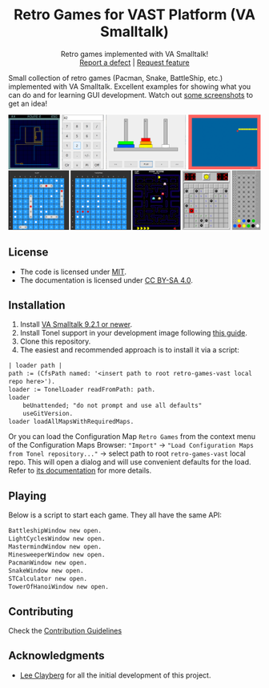 <p align="center">
<!---<img src="assets/logos/128x128.png">-->
 <h1 align="center">Retro Games for VAST Platform (VA Smalltalk)</h1>
  <p align="center">
    Retro games implemented with VA Smalltalk!
    <!---
    <br>
    <a href="docs/"><strong>Explore the docs »</strong></a>
    <br>
    -->
    <br>
    <a href="https://github.com/vast-community-hub/retro-games-vast/issues/new?labels=Type%3A+Defect">Report a defect</a>
    |
    <a href="https://github.com/vast-community-hub/retro-games-vast/issues/new?labels=Type%3A+Feature">Request feature</a>
  </p>
</p>


Small collection of retro games (Pacman, Snake, BattleShip, etc.) implemented with VA Smalltalk. Excellent examples for showing what you can do and for learning GUI development. Watch out [some screenshots](assets/screenshots/) to get an idea!

<img alt="Retro Games Collage" src="assets/screenshots/retro-games-vast-collage.png">

## License
- The code is licensed under [MIT](LICENSE).
- The documentation is licensed under [CC BY-SA 4.0](http://creativecommons.org/licenses/by-sa/4.0/).


## Installation

1. Install [VA Smalltalk 9.2.1 or newer](https://www.instantiations.com/products/vasmalltalk/download.html).
2. Install Tonel support in your development image following [this guide](https://github.com/vasmalltalk/tonel-vast#installation).
3. Clone this repository.
4. The easiest and recommended approach is to install it via a script:

```smalltalk
| loader path |
path := (CfsPath named: '<insert path to root retro-games-vast local repo here>').
loader := TonelLoader readFromPath: path.
loader
	beUnattended; "do not prompt and use all defaults"
	useGitVersion.
loader loadAllMapsWithRequiredMaps.
```

Or you can load the Configuration Map `Retro Games` from the context menu of the Configuration Maps Browser: `"Import"` -> `"Load Configuration Maps from Tonel repository..."` -> select path to root `retro-games-vast` local repo. This will open a dialog and will use convenient defaults for the load. Refer to [its documentation](https://github.com/instantiations/tonel-vast#using-gui-menus) for more details.




## Playing

Below is a script to start each game. They all have the same API:

```smalltalk
BattleshipWindow new open.
LightCyclesWindow new open.
MastermindWindow new open.
MinesweeperWindow new open.
PacmanWindow new open.
SnakeWindow new open.
STCalculator new open.
TowerOfHanoiWindow new open.
```

## Contributing

Check the [Contribution Guidelines](CONTRIBUTING.md)


## Acknowledgments

- [Lee Clayberg](https://github.com/LeeClayberg) for all the initial development of this project.
